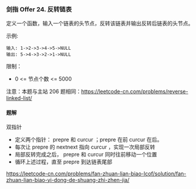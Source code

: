 ### 剑指 Offer 24. 反转链表
定义一个函数，输入一个链表的头节点，反转该链表并输出反转后链表的头节点。

示例:
```
输入: 1->2->3->4->5->NULL
输出: 5->4->3->2->1->NULL
``` 

限制：

- 0 <= 节点个数 <= 5000

注意：本题与主站 206 题相同：https://leetcode-cn.com/problems/reverse-linked-list/


#### 题解
双指针
- 定义两个指针： prepre 和 curcur ；prepre 在前 curcur 在后。
- 每次让 prepre 的 nextnext 指向 curcur ，实现一次局部反转
- 局部反转完成之后， prepre 和 curcur 同时往前移动一个位置
- 循环上述过程，直至 prepre 到达链表尾部

https://leetcode-cn.com/problems/fan-zhuan-lian-biao-lcof/solution/fan-zhuan-lian-biao-yi-dong-de-shuang-zhi-zhen-jia/